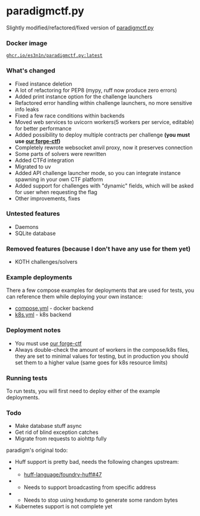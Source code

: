 # paradigmctf.py

Slightly modified/refactored/fixed version of [paradigmctf.py](https://github.com/paradigmxyz/paradigm-ctf-infrastructure/)

### Docker image

[`ghcr.io/es3n1n/paradigmctf.py:latest`](https://github.com/es3n1n/paradigmctf.py/pkgs/container/paradigmctf.py)

### What's changed

- Fixed instance deletion
- A lot of refactoring for PEP8 (mypy, ruff now produce zero errors)
- Added print instance option for the challenge launchers
- Refactored error handling within challenge launchers, no more sensitive info leaks
- Fixed a few race conditions within backends
- Moved web services to uvicorn workers(5 workers per service, editable) for better performance
- Added possibility to deploy multiple contracts per challenge **(you must use [our forge-ctf](https://github.com/es3n1n/forge-ctf))**
- Completely rewrote websocket anvil proxy, now it preserves connection
- Some parts of solvers were rewritten
- Added CTFd integration
- Migrated to uv
- Added API challenge launcher mode, so you can integrate instance spawning in your own CTF platform
- Added support for challenges with "dynamic" fields, which will be asked for user when requesting the flag
- Other improvements, fixes

### Untested features

- Daemons
- SQLite database

### Removed features (because I don't have any use for them yet)

- KOTH challenges/solvers

### Example deployments

There a few compose examples for deployments that are used for tests, you can reference them 
while deploying your own instance:

- [compose.yml](./compose.yml) - docker backend
- [k8s.yml](./k8s.yml) - k8s backend

### Deployment notes

- You must use [our forge-ctf](https://github.com/es3n1n/forge-ctf)
- Always double-check the amount of workers in the compose/k8s files, they are set to minimal values for testing, but
in production you should set them to a higher value (same goes for k8s resource limits)

### Running tests

To run tests, you will first need to deploy either of the example deployments.

### Todo

- Make database stuff async
- Get rid of blind exception catches
- Migrate from requests to aiohttp fully

paradigm's original todo:

- Huff support is pretty bad, needs the following changes upstream:
- - [huff-language/foundry-huff#47](https://github.com/huff-language/foundry-huff/issues/47)
- - Needs to support broadcasting from specific address
- - Needs to stop using hexdump to generate some random bytes
- Kubernetes support is not complete yet
